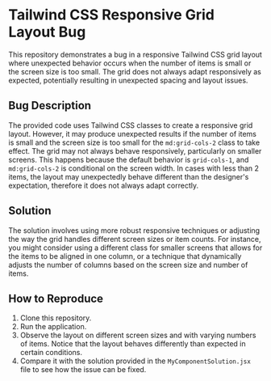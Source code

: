# Tailwind CSS Responsive Grid Layout Bug
This repository demonstrates a bug in a responsive Tailwind CSS grid layout where unexpected behavior occurs when the number of items is small or the screen size is too small. The grid does not always adapt responsively as expected, potentially resulting in unexpected spacing and layout issues.

## Bug Description
The provided code uses Tailwind CSS classes to create a responsive grid layout. However, it may produce unexpected results if the number of items is small and the screen size is too small for the `md:grid-cols-2` class to take effect. The grid may not always behave responsively, particularly on smaller screens. This happens because the default behavior is `grid-cols-1`, and `md:grid-cols-2` is conditional on the screen width. In cases with less than 2 items, the layout may unexpectedly behave different than the designer's expectation, therefore it does not always adapt correctly. 

## Solution
The solution involves using more robust responsive techniques or adjusting the way the grid handles different screen sizes or item counts. For instance, you might consider using a different class for smaller screens that allows for the items to be aligned in one column, or a technique that dynamically adjusts the number of columns based on the screen size and number of items. 

## How to Reproduce
1. Clone this repository.
2. Run the application.
3. Observe the layout on different screen sizes and with varying numbers of items. Notice that the layout behaves differently than expected in certain conditions.
4. Compare it with the solution provided in the `MyComponentSolution.jsx` file to see how the issue can be fixed.